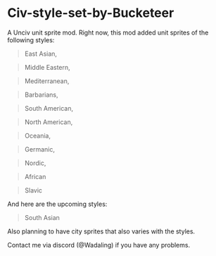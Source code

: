 # Civ-style-set-by-Bucketeer
A Unciv unit sprite mod.
Right now, this mod added unit sprites of the following styles:
> East Asian,

> Middle Eastern,

> Mediterranean,

> Barbarians,

> South American,

> North American,

> Oceania,

> Germanic,

> Nordic,

> African

> Slavic


And here are the upcoming styles:

> South Asian



Also planning to have city sprites that also varies with the styles.



Contact me via discord (@Wadaling) if you have any problems.
